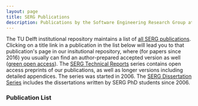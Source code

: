 ```yaml
---
layout: page
title: SERG Publications
description: Publications by the Software Engineering Research Group at TU Delft.
---
```



The TU Delft institutional repository maintains a list of [all SERG publications](https://research.tudelft.nl/en/organisations/software-engineering/publications/). 
Clicking on a title link in a publication in the list below will lead you to that publication's page in our insitutional repository, where (for papers since 2016) you usually can find an author-prepared accepted version as well ([green open access](https://avandeursen.com/2016/11/06/green-open-access-faq/)).
The [SERG Technical Reports](/tr) series contains open access preprints of our publications, as well as longer versions including detailed appendices. The series was started in 2006.
The [SERG Dissertation Series](../phd) includes the dissertations written by SERG PhD students since 2006.

### Publication List

<div id="publicationlist"></div>

<script language="javascript">

  var purexml_SERG = "https://purexml-open.ewi.tudelft.nl/direct/tu/group/d40bac4b-3dd0-4427-aa5f-9331cae5d02e";
  var page_nr = location.search;

  var xhttp = new XMLHttpRequest();
  xhttp.onreadystatechange = function() {
    if (this.readyState == 4 && this.status == 200) {
      document.getElementById("publicationlist").innerHTML = this.responseText;
    }
  };
  xhttp.open("GET", purexml_SERG + page_nr, true);
  xhttp.send();
</script>
